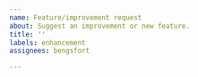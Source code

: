 ```yaml
---
name: Feature/improvement request
about: Suggest an improvement or new feature.
title: ''
labels: enhancement
assignees: bengsfort

---
```



